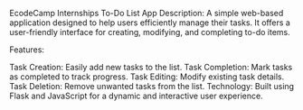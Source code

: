 EcodeCamp Internships
To-Do List App
Description:
A simple web-based application designed to help users efficiently manage their tasks. It offers a user-friendly interface for creating, modifying, and completing to-do items.

Features:

Task Creation: Easily add new tasks to the list.
Task Completion: Mark tasks as completed to track progress.
Task Editing: Modify existing task details.
Task Deletion: Remove unwanted tasks from the list.
Technology:
Built using Flask and JavaScript for a dynamic and interactive user experience.
